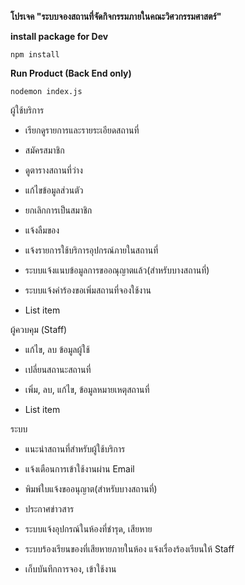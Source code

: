 
**โปรเจค "ระบบจองสถานที่จัดกิจกรรมภายในคณะวิศวกรรมศาสตร์"**

 **install package for Dev**

    npm install
 
**Run Product (Back End only)**

    nodemon index.js

ผู้ใช้บริการ
    

 -   เรียกดูรายการและรายระเอียดสถานที่
    
 -   สมัครสมาชิก
    
 -   ดูตารางสถานที่ว่าง
    
 -   แก้ไขข้อมูลส่วนตัว
    
 -   ยกเลิกการเป็นสมาชิก
    
 -   แจ้งลืมของ
    
 -   แจ้งรายการใช้บริการอุปกรณ์ภายในสถานที่
    
 -   ระบบแจ้งแนบข้อมูลการขออณุญาตแล้ว(สำหรับบางสถานที่)
    
 -   ระบบแจ้งคำร้องขอเพิ่มสถานที่จองใช้งาน
    
 - List item

ผู้ควบคุม (Staff)
    

 -   แก้ไข, ลบ ข้อมูลผู้ใช้
    
 -   เปลี่ยนสถานะสถานที่
    
 -   เพิ่ม, ลบ, แก้ไข, ข้อมูลหมายเหตุสถานที่
    
 - List item

ระบบ
    

-   แนะนำสถานที่สำหรับผู้ใช้บริการ
    
-   แจ้งเตือนการเข้าใช้งานผ่าน Email
    
-   พิมพ์ใบแจ้งขออนุญาต(สำหรับบางสถานที่)
    
-   ประกาศข่าวสาร
    
-   ระบบแจ้งอุปกรณ์ในห้องที่ชำรุด, เสียหาย
    
-   ระบบร้องเรียนของที่เสียหายภายในห้อง แจ้งเรื่องร้องเรียนให้ Staff
    
-   เก็บบันทึกการจอง, เข้าใช้งาน
